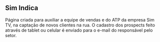 ## Sim Indica
Página criada para auxiliar a equipe de vendas e do ATP da empresa Sim TV,
na captação de novos clientes na rua. O cadastro dos prospects feito
através de tablet ou celular é enviado para o e-mail do responsável pelo setor.
